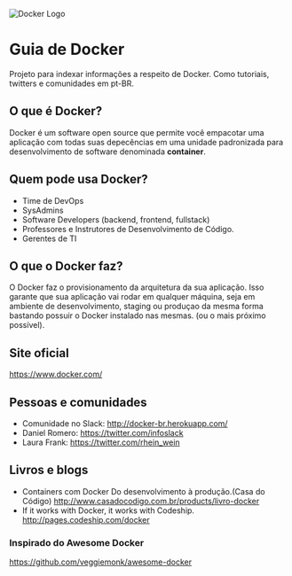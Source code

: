 ![Docker Logo](https://raw.githubusercontent.com/renatosousafilho/docker-awesome-ptbr/master/docker.png)
# Guia de Docker #
Projeto para indexar informações a respeito de Docker. Como tutoriais, twitters e comunidades em pt-BR.

## O que é Docker? ##
Docker é um software open source que permite você empacotar uma aplicação com todas suas depecências em uma unidade padronizada para desenvolvimento de software denominada **container**.

## Quem pode usa Docker? ##
* Time de DevOps
* SysAdmins
* Software Developers (backend, frontend, fullstack)
* Professores e Instrutores de Desenvolvimento de Código.
* Gerentes de TI

## O que o Docker faz? ##
O Docker faz o provisionamento da arquitetura da sua aplicação. Isso garante que sua aplicação vai rodar em qualquer máquina, seja em ambiente de desenvolvimento, staging ou produçao da mesma forma bastando possuir o Docker instalado nas mesmas. (ou o mais próximo possível).


## Site oficial ##
https://www.docker.com/

## Pessoas e comunidades ##
* Comunidade no Slack: http://docker-br.herokuapp.com/
* Daniel Romero: https://twitter.com/infoslack
* Laura Frank: https://twitter.com/rhein_wein

## Livros e blogs ##
* Containers com Docker Do desenvolvimento à produção.(Casa do Código) http://www.casadocodigo.com.br/products/livro-docker
* If it works with Docker, it works with Codeship. http://pages.codeship.com/docker

### Inspirado do Awesome Docker
https://github.com/veggiemonk/awesome-docker



